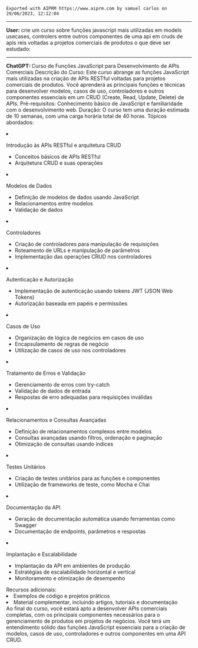 
```
Exported with AIPRM https://www.aiprm.com by samuel carlos on 29/06/2023, 12:12:04
```

---


**User:**
crie um curso sobre funções javascript mais utilizadas em models usecases, controlers entre outros componentes de uma api em cruds de apis reis voltadas a projetos comerciais de produtos o que deve ser estudado:

---

**ChatGPT:**
Curso de Funções JavaScript para Desenvolvimento de APIs Comerciais
Descrição do Curso:
Este curso abrange as funções JavaScript mais utilizadas na criação de APIs RESTful voltadas para projetos comerciais de produtos. Você aprenderá as principais funções e técnicas para desenvolver modelos, casos de uso, controladores e outros componentes essenciais em um CRUD (Create, Read, Update, Delete) de APIs.
Pré-requisitos:
Conhecimento básico de JavaScript e familiaridade com o desenvolvimento web.
Duração:
O curso tem uma duração estimada de 10 semanas, com uma carga horária total de 40 horas.
Tópicos abordados:
<li><p>Introdução às APIs RESTful e arquitetura CRUD</p><ul><li>Conceitos básicos de APIs RESTful</li><li>Arquitetura CRUD e suas operações</li></ul></li><li><p>Modelos de Dados</p><ul><li>Definição de modelos de dados usando JavaScript</li><li>Relacionamentos entre modelos</li><li>Validação de dados</li></ul></li><li><p>Controladores</p><ul><li>Criação de controladores para manipulação de requisições</li><li>Roteamento de URLs e manipulação de parâmetros</li><li>Implementação das operações CRUD nos controladores</li></ul></li><li><p>Autenticação e Autorização</p><ul><li>Implementação de autenticação usando tokens JWT (JSON Web Tokens)</li><li>Autorização baseada em papéis e permissões</li></ul></li><li><p>Casos de Uso</p><ul><li>Organização de lógica de negócios em casos de uso</li><li>Encapsulamento de regras de negócio</li><li>Utilização de casos de uso nos controladores</li></ul></li><li><p>Tratamento de Erros e Validação</p><ul><li>Gerenciamento de erros com try-catch</li><li>Validação de dados de entrada</li><li>Respostas de erro adequadas para requisições inválidas</li></ul></li><li><p>Relacionamentos e Consultas Avançadas</p><ul><li>Definição de relacionamentos complexos entre modelos</li><li>Consultas avançadas usando filtros, ordenação e paginação</li><li>Otimização de consultas usando índices</li></ul></li><li><p>Testes Unitários</p><ul><li>Criação de testes unitários para as funções e componentes</li><li>Utilização de frameworks de teste, como Mocha e Chai</li></ul></li><li><p>Documentação da API</p><ul><li>Geração de documentação automática usando ferramentas como Swagger</li><li>Documentação de endpoints, parâmetros e respostas</li></ul></li><li><p>Implantação e Escalabilidade</p><ul><li>Implantação da API em ambientes de produção</li><li>Estratégias de escalabilidade horizontal e vertical</li><li>Monitoramento e otimização de desempenho</li></ul></li>
Recursos adicionais:
<li>Exemplos de código e projetos práticos</li><li>Material complementar, incluindo artigos, tutoriais e documentação</li>
Ao final do curso, você estará apto a desenvolver APIs comerciais completas, com os principais componentes necessários para o gerenciamento de produtos em projetos de negócios. Você terá um entendimento sólido das funções JavaScript essenciais para a criação de modelos, casos de uso, controladores e outros componentes em uma API CRUD.